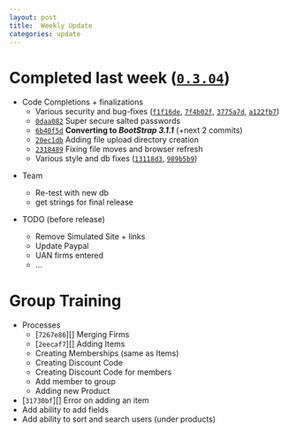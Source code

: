 ```yaml
---
layout: post
title:  Weekly Update
categories: update
---
```


# Completed last week ([`0.3.04`][])

- Code Completions + finalizations
	- Various security and bug-fixes ([`f1f16de`][], [`7f4b02f`][], [`3775a7d`][], [`a122fb7`][])
	- [`0daa082`][] Super secure salted passwords
	- [`6b40f5d`][] __Converting to *BootStrap 3.1.1*__ (+next 2 commits)
	- [`20ec1db`][] Adding file upload directory creation
	- [`2318489`][] Fixing file moves and browser refresh
	- Various style and db fixes ([`13118d3`][], [`989b5b9`][])

[`0.3.04`]:  https://github.com/bign8-AZ/UA-purchasing-system/commit/f26f192e340fecface1a3ebc4ea2a6454c1a2166
[`f1f16de`]: https://github.com/bign8-AZ/UA-purchasing-system/commit/f1f16de2e063b8e4cab884797ba10cf47dbef4a6
[`7f4b02f`]: https://github.com/bign8-AZ/UA-purchasing-system/commit/7f4b02fc366706312955d160ab8a6229432f0cda
[`3775a7d`]: https://github.com/bign8-AZ/UA-purchasing-system/commit/3775a7d5b800a4af5a9408487a4cbbe4a2159bee
[`a122fb7`]: https://github.com/bign8-AZ/UA-purchasing-system/commit/a122fb7c3e85e03d9a41649b766c24482c8aa7c4
[`0daa082`]: https://github.com/bign8-AZ/UA-purchasing-system/commit/0daa082e9c0254a9e126ba282dffeb5cbc3684fd
[`6b40f5d`]: https://github.com/bign8-AZ/UA-purchasing-system/commit/6b40f5d78eeed6331538ffb729625441d23e672a
[`20ec1db`]: https://github.com/bign8-AZ/UA-purchasing-system/commit/20ec1db89da8be930492f84005e4a200260ac8a8
[`2318489`]: https://github.com/bign8-AZ/UA-purchasing-system/commit/2318489eb919c3c9f6cd41b53d2639196a8e8cf1
[`13118d3`]: https://github.com/bign8-AZ/UA-purchasing-system/commit/13118d34bc0922ac629da46d790762e2373082cd
[`989b5b9`]: https://github.com/bign8-AZ/UA-purchasing-system/commit/989b5b929a1c2da78538ba11a97fd239543c3fd0

- Team
	- Re-test with new db
	- get strings for final release

- TODO (before release)
	- Remove Simulated Site + links
	- Update Paypal
	- UAN firms entered
	- ...

# Group Training

- Processes
	- [`7267e86`][] Merging Firms
	- [`2eecaf7`][] Adding Items
	- Creating Memberships (same as Items)
	- Creating Discount Code
	- Creating Discount Code for members
	- Add member to group
	- Adding new Product
- [`31730bf`][] Error on adding an item
- Add ability to add fields
- Add ability to sort and search users (under products)